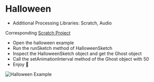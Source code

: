 # Halloween

* Additional Processing Libraries: Scratch, Audio

Corresponding [Scratch Project](https://scratch.mit.edu/projects/338613208/)

* Open the halloween example
* Run the runSketch method of HalloweenSketch
* Inspect the HalloweenSketch object and get the Ghost object
* Call the setAnimationInterval method of the Ghost object with 50
* Enjoy :running:

![Halloween Example](https://github.com/mikebarkmin/bluej-processing/raw/master/.github/halloween.gif)
